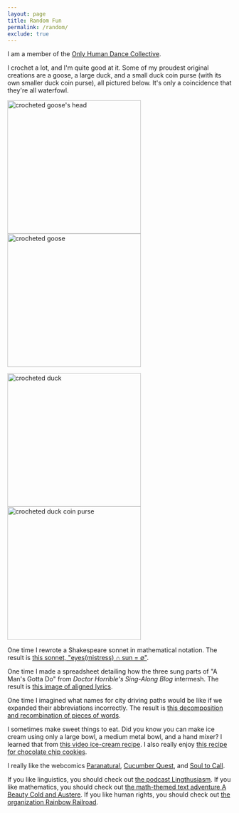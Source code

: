 ```yaml
---
layout: page
title: Random Fun
permalink: /random/
exclude: true
---
```


I am a member of the [Only Human Dance Collective](https://www.onlyhumandancecollective.com/).

I crochet a lot, and I'm quite good at it. Some of my proudest original creations are a goose, a large duck, and a small duck coin purse (with its own smaller duck coin purse), all pictured below. It's only a coincidence that they're all waterfowl.

<img src="https://laurestine.github.io/gooseface.jpg" height="300" alt = "crocheted goose's head"/><img src="https://laurestine.github.io/gooseprofile.jpg" height="300" alt = "crocheted goose"/>

<img src="https://laurestine.github.io/duck.jpg" height="300" alt = "crocheted duck"/><img src="https://laurestine.github.io/duckpurse.jpg" height="300" alt = "crocheted duck coin purse"/>

One time I rewrote a Shakespeare sonnet in mathematical notation. The result is [this sonnet, "eyes(mistress) ∩ sun = ∅"](https://laurestine.github.io/sonnet.txt).

One time I made a spreadsheet detailing how the three sung parts of "A Man's Gotta Do" from _Doctor Horrible's Sing-Along Blog_ intermesh. The result is [this image of aligned lyrics](https://laurestine.github.io/AMGD.PNG).

One time I imagined what names for city driving paths would be like if we expanded their abbreviations incorrectly. The result is [this decomposition and recombination of pieces of words](https://laurestine.github.io/st-reet.html).

I sometimes make sweet things to eat. Did you know you can make ice cream using only a large bowl, a medium metal bowl, and a hand mixer? I learned that from [this video ice-cream recipe](https://www.youtube.com/watch?v=p-SikBqk2PM). I also really enjoy [this recipe for chocolate chip cookies](https://web.archive.org/web/20220611005353/https://www.bonappetit.com/recipe/bas-best-chocolate-chip-cookies).

I really like the webcomics [Paranatural](https://www.paranatural.net/), [Cucumber Quest](http://cucumber.gigidigi.com/), and [Soul to Call](https://soultocall.com/).

If you like linguistics, you should check out [the podcast Lingthusiasm](https://lingthusiasm.com/). If you like mathematics, you should check out [the math-themed text adventure A Beauty Cold and Austere](https://ifdb.org/viewgame?id=y9y7jozi0l76bb82). If you like human rights, you should check out [the organization Rainbow Railroad](https://www.rainbowrailroad.org/).
